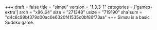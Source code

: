 +++
draft = false
title = "simsu"
version = "1.3.3-1"
categories = ['games-extra']
arch = "x86_64"
size = "271348"
usize = "719190"
sha1sum = "d4c8c99bf379d00ac0e6320f41535c0bf86f73aa"
+++
Simsu is a basic Sudoku game.